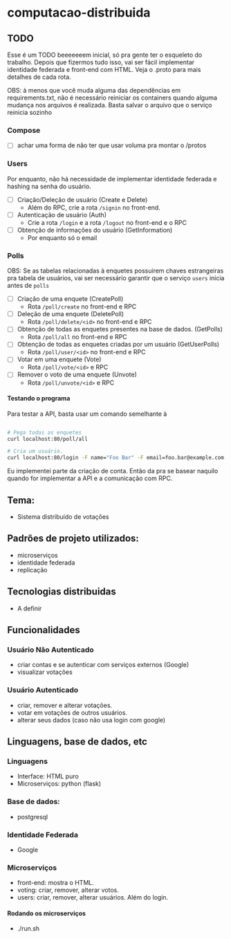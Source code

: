 # computacao-distribuida

## TODO

Esse é um TODO beeeeeeem inicial, só pra gente ter o esqueleto do trabalho. Depois que fizermos
tudo isso, vai ser fácil implementar identidade federada e front-end com HTML.
Veja o .proto para mais detalhes de cada rota.

OBS: à menos que você muda alguma das dependências em requirements.txt, não é necessário reiniciar os containers quando alguma mudança nos arquivos é realizada. Basta salvar o arquivo que
o serviço reinicia sozinho

### Compose

- [ ] achar uma forma de não ter que usar voluma pra montar o /protos

### Users

Por enquanto, não há necessidade de implementar identidade federada e hashing na senha do usuário.

- [ ] Criação/Deleção de usuário (Create e Delete)
  - Além do RPC, crie a rota `/signin` no front-end.
- [ ] Autenticação de usuário (Auth)
  - Crie a rota `/login` e a rota `/logout` no front-end e o RPC
- [ ] Obtenção de informações do usuário (GetInformation)
  - Por enquanto só o email

### Polls

OBS: Se as tabelas relacionadas à enquetes possuirem chaves estrangeiras pra tabela de usuários, vai ser necessário garantir que o serviço `users` inicia antes de `polls`

- [ ] Criação de uma enquete (CreatePoll)
  - Rota `/poll/create` no front-end e RPC
- [ ] Deleção de uma enquete (DeletePoll)
  - Rota `/poll/delete/<id>` no front-end e RPC
- [ ] Obtenção de todas as enquetes presentes na base de dados. (GetPolls)
  - Rota `/poll/all` no front-end e RPC
- [ ] Obtenção de todas as enquetes criadas por um usuário (GetUserPolls)
  - Rota `/poll/user/<id>` no front-end e RPC
- [ ] Votar em uma enquete (Vote)
  - Rota `/poll/vote/<id>` e RPC
- [ ] Remover o voto de uma enquete (Unvote)
  - Rota `/poll/unvote/<id>` e RPC

#### Testando o programa

Para testar a API, basta usar um comando semelhante à

```bash

# Pega todas as enquetes
curl localhost:80/poll/all

# Cria um usuário.
curl localhost:80/login -F name="Foo Bar" -F email=foo.bar@example.com -F password=1234
```

Eu implementei parte da criação de conta. Então da pra se basear naquilo quando for implementar a API e a comunicação com RPC.

## Tema:

- Sistema distribuído de votações

## Padrões de projeto utilizados:

- microserviços
- identidade federada
- replicação

## Tecnologias distribuidas

- A definir

## Funcionalidades

### Usuário Não Autenticado

- criar contas e se autenticar com serviços externos (Google)
- visualizar votações

### Usuário Autenticado

- criar, remover e alterar votações.
- votar em votações de outros usuários.
- alterar seus dados (caso não usa login com google)

## Linguagens, base de dados, etc

### Linguagens

- Interface: HTML puro
- Microserviços: python (flask)

### Base de dados:

- postgresql

### Identidade Federada

- Google

### Microserviços

- front-end: mostra o HTML.
- voting: criar, remover, alterar votos.
- users: criar, remover, alterar usuários. Além do login.

#### Rodando os microserviços

- ./run.sh
